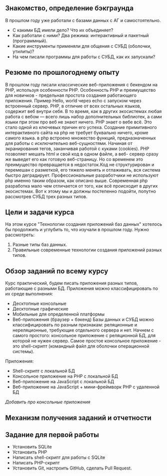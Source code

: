 ## Знакомство, определение бэкграунда
В прошлом году уже работали с базами данных с АГ и самостоятельно.
* С какими БД имели дело? Что их объединяет?
* Как работали с ними? Два режима: интерактивный и пакетный (программный).
* Какие инструменты применяли для общения с СУБД (оболочки, утилиты)?
* На чем писали программы для работы с СУБД, как их запускали?

## Резюме по прошлогоднему опыту
В прошлом году писали классические веб-приложения с бекендом на PHP, используя особенности PHP. 
Особенность PHP и преимущество для новичков - предельная простота создания работающего приложения. Пример Hello, world через echo с запуском через встроенный сервер.
PHP, в отличие от всех остальных языков, содержит веб внутри себя. В то время, как в других экосистемах любая работа с вебом — всего лишь набор дополнительных библиотек, а сами языки при этом про веб не знают ничего. PHP знает о вебе всё. Это стало одной из ключевых причин его успеха. Создание примитивного интерактивного сайта на php не требует буквально ничего, кроме самого языка. в php встроено множество функций, предназначенных для работы с исключительно веб-сущностями. Начиная от экранирования тегов, заканчивая работой с куками (cookies). PHP позволяет мешать html и свой код в одном файле, а веб- сервер сразу же выведет его как готовую веб-страницу.
Но со временем это преимущество превращается в недостаток.Код не структурирован и перемешан с разметкой, его тяжело менять и отлаживать, вся система быстро деградирует. Профессиональные разработчики не используют php именно таким образом, как описано выше. Современная php разработка мало чем отличается от того, как всё происходит в других экосистемах. Вот к этому мы и должны постепенно подойти, попутно рассмотрев СУБД трех разных типов.

## Цели и задачи курса
На этом курсе "Технологии создания приложений баз данных" хотелось бы продолжить и углубить то, что изучали в прошлом году. Нужно рассмотреть:
1. Разные типы баз данных.
2. Правильные современные технологии создания приложений разных типов.

## Обзор заданий по всему курсу
Курс практический, будем писать приложения разных типов, работающие с разными БД. 
Приложения можно классифицировать по их среде выполнения:
* Десктопные консольные
* Десктопные графические
* Мобильные для определенной платформы
* Веб-приложения (браузер + бэкенд)
Базы данных и СУБД можно классифицировать по разным признакам: реляционные и нереляционные, требующие отдельного сервера и нет.
Начнем с самого простого: консольное приложение с реляционной БД, для которой не нужен сервер.
Самое простое консольное приложение - это shell-скрипт (командный файл для оболочки операционной системы).

Приложения:
* Shell-скрипт с локальной БД
* Консольное приложение на PHP с локальной БД
* Веб-приложение на JavaScript с локальной БД
* Веб-приложение на JavaScript + мини-фреймворк PHP с удаленной БД

*Добавить про консольные приложения*

## Механизм получения заданий и отчетности

## Задание для первой работы
* Установить SQLite
* Установить PHP
* Написать shell-скрипт для работы с SQLite
* Написать PHP-скрипт
* Установить Git, настроить GitHub, сделать Pull Request.


